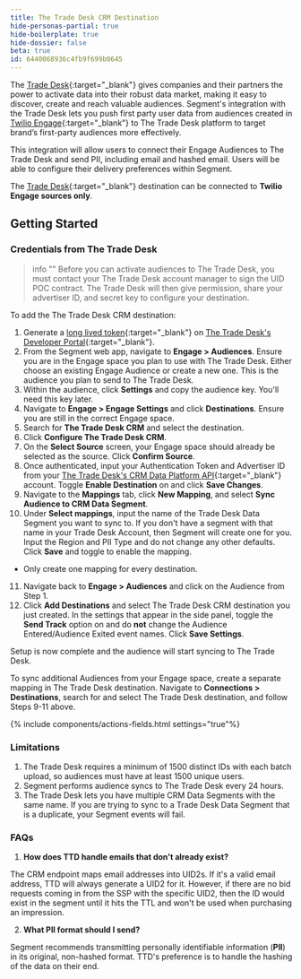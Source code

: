 ```yaml
---
title: The Trade Desk CRM Destination
hide-personas-partial: true
hide-boilerplate: true
hide-dossier: false
beta: true
id: 6440068936c4fb9f699b0645
---
```



The [Trade Desk](https://www.thetradedesk.com/us){:target="_blank"} gives companies and their partners the power to activate data into their robust data market, making it easy to discover, create and reach valuable audiences. Segment's integration with the Trade Desk lets you push first party user data from audiences created in [Twilio Engage](https://www.twilio.com/en-us/engage){:target="_blank"} to The Trade Desk platform to target brand’s first-party audiences more effectively. 

This integration will allow users to connect their Engage Audiences to The Trade Desk and send PII, including email and hashed email. Users will be able to configure their delivery preferences within Segment.

The [Trade Desk](https://www.thetradedesk.com/us){:target="_blank"} destination can be connected to **Twilio Engage sources only**.

## Getting Started

### Credentials from The Trade Desk 

> info ""
> Before you can activate audiences to The Trade Desk, you must contact your The Trade Desk account manager to sign the UID POC contract. The Trade Desk will then give permission, share your advertiser ID, and secret key to configure your destination.

To add the The Trade Desk CRM destination:

1. Generate a [long lived token](https://partner.thetradedesk.com/v3/portal/api/doc/Authentication#ui-method-create){:target="_blank"} on [The Trade Desk's Developer Portal](https://api.thetradedesk.com/v3/tokens){:target="_blank"}.
2. From the Segment web app, navigate to **Engage > Audiences**. Ensure you are in the Engage space you plan to use with The Trade Desk. Either choose an existing Engage Audience or create a new one. This is the audience you plan to send to The Trade Desk.
3. Within the audience, click **Settings** and copy the audience key. You'll need this key later.
4. Navigate to **Engage > Engage Settings** and click **Destinations**. Ensure you are still in the correct Engage space.
5. Search for **The Trade Desk CRM** and select the destination.
6. Click **Configure The Trade Desk CRM**.
7. On the **Select Source** screen, your Engage space should already be selected as the source. Click **Confirm Source**.
8. Once authenticated, input your Authentication Token and Advertiser ID from your [The Trade Desk's CRM Data Platform API](https://api.thetradedesk.com/v3/portal/data/doc/DataIntegrateCRMData){:target="_blank"} account. Toggle **Enable Destination** on and click **Save Changes**.
9. Navigate to the **Mappings** tab, click **New Mapping**, and select **Sync Audience to CRM Data Segment**.
10. Under **Select mappings**, input the name of the Trade Desk Data Segment you want to sync to. If you don't have a segment with that name in your Trade Desk Account, then Segment will create one for you. Input the Region and PII Type and do not change any other defaults. Click **Save** and toggle to enable the mapping.
  - Only create one mapping for every destination. 
11. Navigate back to **Engage > Audiences** and click on the Audience from Step 1. 
12. Click **Add Destinations** and select The Trade Desk CRM destination you just created. In the settings that appear in the side panel, toggle the **Send Track** option on and do **not** change the Audience Entered/Audience Exited event names. Click **Save Settings**.

Setup is now complete and the audience will start syncing to The Trade Desk.

To sync additional Audiences from your Engage space, create a separate mapping in The Trade Desk destination. Navigate to **Connections > Destinations**, search for and select The Trade Desk destination, and follow Steps 9-11 above.

{% include components/actions-fields.html settings="true"%}


### Limitations

1. The Trade Desk requires a minimum of 1500 distinct IDs with each batch upload, so audiences must have at least 1500 unique users.
2. Segment performs audience syncs to The Trade Desk every 24 hours.
3. The Trade Desk lets you have multiple CRM Data Segments with the same name. If you are trying to sync to a Trade Desk Data Segment that is a duplicate, your Segment events will fail.

### FAQs 

1. **How does TTD handle emails that don't already exist?**

The CRM endpoint maps email addresses into UID2s. If it's a valid email address, TTD will always generate a UID2 for it. However, if there are no bid requests coming in from the SSP with the specific UID2, then the ID would exist in the segment until it hits the TTL and won't be used when purchasing an impression. 

2. **What PII format should I send?**

Segment recommends transmitting personally identifiable information (**PII**) in its original, non-hashed format. TTD's preference is to handle the hashing of the data on their end. 

